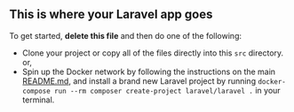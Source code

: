 ## This is where your Laravel app goes

To get started, **delete this file** and then do one of the following:

- Clone your project or copy all of the files directly into this `src` directory. or,
- Spin up the Docker network by following the instructions on the main [README.md](../README.md), and install a brand new Laravel project by running `docker-compose run --rm composer create-project laravel/laravel .` in your terminal.